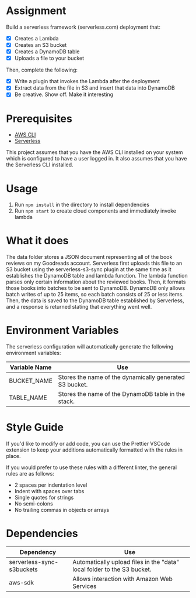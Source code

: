 # Assignment

Build a serverless framework (serverless.com) deployment that:

- [x] Creates a Lambda
- [x] Creates an S3 bucket
- [x] Creates a DynamoDB table
- [x] Uploads a file to your bucket

Then, complete the following:

- [x] Write a plugin that invokes the Lambda after the deployment
- [x] Extract data from the file in S3 and insert that data into DynamoDB
- [x] Be creative. Show off. Make it interesting

# Prerequisites

- [AWS CLI](https://docs.aws.amazon.com/cli/latest/userguide/cli-chap-welcome.html)
- [Serverless](https://www.serverless.com/framework/docs/getting-started/)

This project assumes that you have the AWS CLI installed on your system which is configured to have a user logged in. It also assumes that you have the Serverless CLI installed.

# Usage

1. Run `npm install` in the directory to install dependencies
2. Run `npm start` to create cloud components and immediately invoke lambda

# What it does

The data folder stores a JSON document representing all of the book reviews on my Goodreads account. Serverless first uploads this file to an S3 bucket using the serverless-s3-sync plugin at the same time as it establishes the DynamoDB table and lambda function. The lambda function parses only certain information about the reviewed books. Then, it formats those books into batches to be sent to DynamoDB. DynamoDB only allows batch writes of up to 25 items, so each batch consists of 25 or less items. Then, the data is saved to the DynamoDB table established by Serverless, and a response is returned stating that everything went well.

# Environment Variables

The serverless configuration will automatically generate the following environment variables:

| Variable Name | Use |
| ---------- | --- |
| BUCKET_NAME | Stores the name of the dynamically generated S3 bucket. |
| TABLE_NAME | Stores the name of the DynamoDB table in the stack. |


# Style Guide

If you'd like to modify or add code, you can use the Prettier VSCode extension to keep your additions automatically formatted with the rules in place.

If you would prefer to use these rules with a different linter, the general rules are as follows:

- 2 spaces per indentation level
- Indent with spaces over tabs
- Single quotes for strings
- No semi-colons
- No trailing commas in objects or arrays

# Dependencies

| Dependency         | Use                                                                     |
| ------------------ | ----------------------------------------------------------------------- |
| serverless-sync-s3buckets | Automatically upload files in the "data" local folder to the S3 bucket. |
| aws-sdk            | Allows interaction with Amazon Web Services                             |
